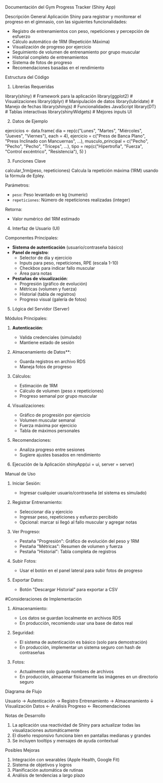 Documentación del Gym Progress Tracker (Shiny App)

Descripción General
Aplicación Shiny para registrar y monitorear el progreso en el gimnasio, con las siguientes funcionalidades:
- Registro de entrenamientos con peso, repeticiones y percepción de esfuerzo
- Cálculo automático de 1RM (Repetición Máxima)
- Visualización de progreso por ejercicio
- Seguimiento de volumen de entrenamiento por grupo muscular
- Historial completo de entrenamientos
- Sistema de fotos de progreso
- Recomendaciones basadas en el rendimiento

Estructura del Código

1. Librerías Requeridas

library(shiny)       # Framework para la aplicación
library(ggplot2)     # Visualizaciones
library(dplyr)       # Manipulación de datos
library(lubridate)   # Manejo de fechas
library(shinyjs)     # Funcionalidades JavaScript
library(DT)          # Tablas interactivas
library(shinyWidgets) # Mejores inputs UI


2. Datos de Ejemplo

ejercicios <- data.frame(
  dia = rep(c("Lunes", "Martes", "Miércoles", "Jueves", "Viernes"), each = 4),
  ejercicio = c("Press de Banca Plano", "Press Inclinado con Mancuernas", ...),
  musculo_principal = c("Pecho", "Pecho", "Pecho", "Tríceps", ...),
  tipo = rep(c("Hipertrofia", "Fuerza", "Control excéntrico", "Resistencia"), 5)
)


3. Funciones Clave

calcular_1rm(peso, repeticiones)
Calcula la repetición máxima (1RM) usando la fórmula de Epley.

Parámetros:
- `peso`: Peso levantado en kg (numeric)
- `repeticiones`: Número de repeticiones realizadas (integer)

Retorna:
- Valor numérico del 1RM estimado

4. Interfaz de Usuario (UI)

Componentes Principales:
- **Sistema de autenticación** (usuario/contraseña básico)
- **Panel de registro**:
  - Selector de día y ejercicio
  - Inputs para peso, repeticiones, RPE (escala 1-10)
  - Checkbox para indicar fallo muscular
  - Área para notas
- **Pestañas de visualización**:
  - Progresión (gráfico de evolución)
  - Métricas (volumen y fuerza)
  - Historial (tabla de registros)
  - Progreso visual (galería de fotos)

5. Lógica del Servidor (Server)

Módulos Principales:
1. **Autenticación**:
   - Valida credenciales (simulado)
   - Mantiene estado de sesión

2. Almacenamiento de Datos**:
   - Guarda registros en archivo RDS
   - Maneja fotos de progreso

3. Cálculos:
   - Estimación de 1RM
   - Cálculo de volumen (peso x repeticiones)
   - Progreso semanal por grupo muscular

4. Visualizaciones:
   - Gráfico de progresión por ejercicio
   - Volumen muscular semanal
   - Fuerza máxima por ejercicio
   - Tabla de máximos personales

5. Recomendaciones:
   - Analiza progreso entre sesiones
   - Sugiere ajustes basados en rendimiento

6. Ejecución de la Aplicación
shinyApp(ui = ui, server = server)


Manual de Uso

1. Iniciar Sesión:
   - Ingresar cualquier usuario/contraseña (el sistema es simulado)

2. Registrar Entrenamiento:
   - Seleccionar día y ejercicio
   - Ingresar peso, repeticiones y esfuerzo percibido
   - Opcional: marcar si llegó al fallo muscular y agregar notas

3. Ver Progreso:
   - Pestaña "Progresión": Gráfico de evolución del peso y 1RM
   - Pestaña "Métricas": Resumen de volumen y fuerza
   - Pestaña "Historial": Tabla completa de registros

4. Subir Fotos:
   - Usar el botón en el panel lateral para subir fotos de progreso

5. Exportar Datos:
   - Botón "Descargar Historial" para exportar a CSV

#Consideraciones de Implementación

1. Almacenamiento:
   - Los datos se guardan localmente en archivos RDS
   - En producción, recomiendo usar una base de datos real

2. Seguridad:
   - El sistema de autenticación es básico (solo para demostración)
   - En producción, implementar un sistema seguro con hash de contraseñas

3. Fotos:
   - Actualmente solo guarda nombres de archivos
   - En producción, almacenar físicamente las imágenes en un directorio seguro

Diagrama de Flujo


Usuario → Autenticación → Registro Entrenamiento → Almacenamiento
    ↓
Visualización Datos ← Análisis Progreso ← Recomendaciones


Notas de Desarrollo

1. La aplicación usa reactividad de Shiny para actualizar todas las visualizaciones automáticamente
2. El diseño responsivo funciona bien en pantallas medianas y grandes
3. Se incluyen tooltips y mensajes de ayuda contextual

Posibles Mejoras

1. Integración con wearables (Apple Health, Google Fit)
2. Sistema de objetivos y logros
3. Planificación automática de rutinas
4. Análisis de tendencias a largo plazo
